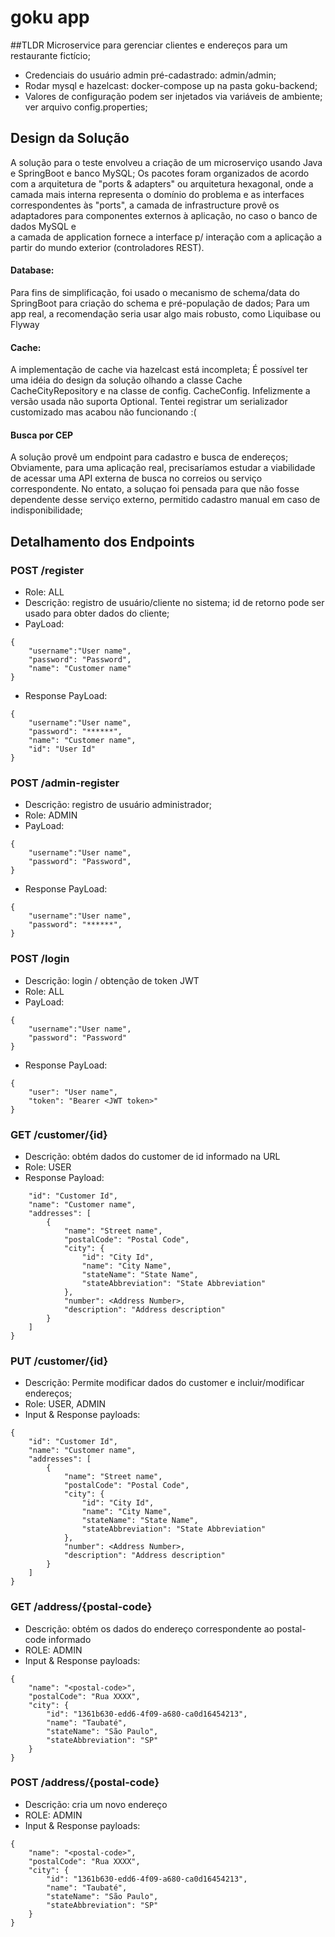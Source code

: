 # goku app

##TLDR
Microservice para gerenciar clientes e endereços para um restaurante fictício; 
* Credenciais do usuário admin pré-cadastrado: admin/admin;
* Rodar mysql e hazelcast: docker-compose up na pasta goku-backend;
* Valores de configuração podem ser injetados via variáveis de ambiente; ver arquivo config.properties; 

## Design da Solução
A solução para o teste envolveu a criação de um microserviço usando Java e SpringBoot e banco MySQL;
Os pacotes foram organizados de acordo com a arquitetura de "ports & adapters" ou arquitetura hexagonal, 
onde a camada mais interna representa o domínio do problema e as interfaces correspondentes às "ports", 
a camada de infrastructure provê os adaptadores para componentes externos à aplicação, no caso o banco de dados MySQL e  
a camada de application fornece a interface p/ interação com a aplicação a partir do mundo exterior (controladores REST).

#### Database:
Para fins de simplificação, foi usado o mecanismo de schema/data do SpringBoot para criação do schema e pré-população de dados; 
Para um app real, a recomendação seria usar algo mais robusto, como Liquibase ou Flyway

#### Cache:
A implementação de cache via hazelcast está incompleta; É possível ter uma idéia do design da solução olhando 
a classe Cache CacheCityRepository e na classe de config. CacheConfig. Infelizmente a versão usada não suporta Optional.
Tentei registrar um serializador customizado mas acabou não funcionando :(    

#### Busca por CEP
A solução provê um endpoint para cadastro e busca de endereços; Obviamente, para uma aplicação real, precisaríamos 
estudar a viabilidade de acessar uma API externa de busca no correios ou serviço correspondente.
No entato, a soluçao foi pensada para que não fosse dependente desse serviço externo, permitido cadastro manual 
em caso de indisponibilidade; 

## Detalhamento dos Endpoints 

### POST /register
* Role: ALL
* Descrição: registro de usuário/cliente no sistema; id de retorno pode ser usado para obter dados do cliente;
* PayLoad:
```
{
    "username":"User name",
    "password": "Password", 
    "name": "Customer name"
}
```
* Response PayLoad:
```
{
    "username":"User name",
    "password": "******",
    "name": "Customer name",
    "id": "User Id"
}
```
### POST /admin-register
* Descrição: registro de usuário administrador;
* Role: ADMIN
* PayLoad:
```
{
    "username":"User name",
    "password": "Password", 
}
```
* Response PayLoad:
```
{
    "username":"User name",
    "password": "******",
}
```

### POST /login
* Descrição: login / obtenção de token JWT
* Role: ALL
* PayLoad:
```
{
    "username":"User name",
    "password": "Password" 
}
```
* Response PayLoad:
```
{
    "user": "User name",
    "token": "Bearer <JWT token>"
}
```

### GET /customer/{id}
* Descrição: obtém dados do customer de id informado na URL
* Role: USER
* Response Payload:
```{
    "id": "Customer Id",
    "name": "Customer name",
    "addresses": [
        {
            "name": "Street name",
            "postalCode": "Postal Code",
            "city": {
                "id": "City Id",
                "name": "City Name",
                "stateName": "State Name",
                "stateAbbreviation": "State Abbreviation"
            },
            "number": <Address Number>,
            "description": "Address description"
        }
    ]
}
```

### PUT /customer/{id}
* Descrição: Permite modificar dados do customer e incluir/modificar endereços;
* Role: USER, ADMIN
* Input & Response payloads:
```
{
    "id": "Customer Id",
    "name": "Customer name",
    "addresses": [
        {
            "name": "Street name",
            "postalCode": "Postal Code",
            "city": {
                "id": "City Id",
                "name": "City Name",
                "stateName": "State Name",
                "stateAbbreviation": "State Abbreviation"
            },
            "number": <Address Number>,
            "description": "Address description"
        }
    ]
}
```
### GET /address/{postal-code}
* Descrição: obtém os dados do endereço correspondente ao postal-code informado
* ROLE: ADMIN
* Input & Response payloads:
```
{
    "name": "<postal-code>",
    "postalCode": "Rua XXXX",
    "city": {
        "id": "1361b630-edd6-4f09-a680-ca0d16454213",
        "name": "Taubaté",
        "stateName": "São Paulo",
        "stateAbbreviation": "SP"
    }
}
```

### POST /address/{postal-code}
* Descrição: cria um novo endereço
* ROLE: ADMIN
* Input & Response payloads:
```
{
    "name": "<postal-code>",
    "postalCode": "Rua XXXX",
    "city": {
        "id": "1361b630-edd6-4f09-a680-ca0d16454213",
        "name": "Taubaté",
        "stateName": "São Paulo",
        "stateAbbreviation": "SP"
    }
}
```
